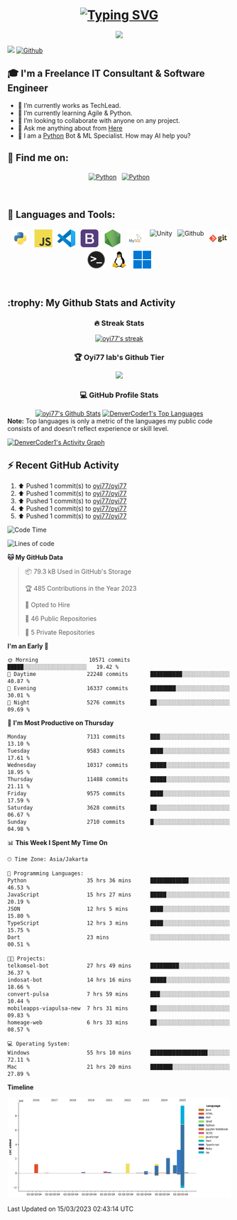 
<h1 align="center">
  <a href="https://git.io/typing-svg"><img src="https://readme-typing-svg.demolab.com?font=Fira+Code&size=25&duration=2000&pause=1000&center=true&vCenter=true&repeat=false&width=435&lines=Hello+There+%F0%9F%91%8B!;%F0%9F%A4%96I+am+Paijo+a.k.a+Oyi77%F0%9F%A4%96" alt="Typing SVG" /></a>
</h1>
<p align="center">
  <!-- Typing SVG by DenverCoder1 - https://github.com/DenverCoder1/readme-typing-svg -->
  <a href="https://github.com/DenverCoder1/readme-typing-svg">
    <img src="https://readme-typing-svg.demolab.com/?lines=Full-stack%20Developer%20and%20app%20developer;Experienced%20IT%2FConsultant%20;5%2B%20years%20of%20coding%20experience;Always%20learning%20new%20things&font=Fira%20Code&center=true&width=500&height=45&color=f75c7e&vCenter=true&pause=1000&size=22" /></a>
</p>



![](https://visitor-badge.laobi.icu/badge?page_id=oyi77.oyi77) [![Github](https://img.shields.io/github/followers/oyi77?label=Followers&logo=Github)](https://github.com/oyi77)

## 🎓 I'm a Freelance IT Consultant & Software Engineer

- 🔭 I’m currently works as TechLead.
- 🌱 I’m currently learning Agile & Python. 
- 👯 I’m looking to collaborate with anyone on any project.
- 💬 Ask me anything about from <a href="https://github.com/oyi77/oyi77/issues" title="Issues">Here</a>
- 🤖 I am a [Python](https://www.python.org/) Bot & ML Specialist. How may AI help you?

## :email: Find me on:

<!--
[<img align="left" alt="oyi77" width="40px" src="https://raw.githubusercontent.com/iconic/open-iconic/master/svg/globe.svg" />][website]
[<img align="left" alt="oyi77 | LinkedIn" width="40px" src="https://cdn.jsdelivr.net/npm/simple-icons@v3/icons/linkedin.svg" />][linkedin]
[<img align="left" alt="oyi77 | Mail" width="40px" src="https://cdn.jsdelivr.net/npm/simple-icons@v3/icons/gmail.svg" />][mail]
-->

<p align="center">
<!--  <a href="https://www.charalambosioannou.tech" target="_blank" rel="noopener noreferrer"> <img src="https://cdn-icons-png.flaticon.com/512/841/841364.png" alt="Python" height="40" style="vertical-align:top; margin:4px"> </a> -->
 <a href="https://www.linkedin.com/in/fikriizzuddin/" target="_blank" rel="noopener noreferrer"> <img src="https://cdn-icons-png.flaticon.com/512/174/174857.png" alt="Python" height="40" style="vertical-align:top; margin:4px"></a>
 <a href="mailto:mbahkoe.pendekar@gmail.com"> <img src="https://cdn-icons-png.flaticon.com/512/726/726623.png" alt="Python" height="40" style="vertical-align:top; margin:4px"></a> 
<!--   <a href="https://dev.to/CharalambosIoannou" target="_blank" rel="noopener noreferrer"> <img src="https://img.shields.io/badge/DEV.TO-%230A0A0A.svg?&style=for-the-badge&logo=dev-dot-to&logoColor=white" alt="Python" height="40" style="vertical-align:top; margin:4px"> </a> -->
</p>

<br />


## 🧰 Languages and Tools:
<p align="center">
<img src="https://raw.githubusercontent.com/github/explore/80688e429a7d4ef2fca1e82350fe8e3517d3494d/topics/python/python.png" alt="Python" height="40" style="vertical-align:top; margin:4px">
<img src="https://raw.githubusercontent.com/github/explore/80688e429a7d4ef2fca1e82350fe8e3517d3494d/topics/javascript/javascript.png" alt="Javascript" height="40" style="vertical-align:top; margin:4px">
<img src="https://raw.githubusercontent.com/github/explore/80688e429a7d4ef2fca1e82350fe8e3517d3494d/topics/visual-studio-code/visual-studio-code.png" alt="VS Code" height="40" style="vertical-align:top; margin:4px">
<img src="https://raw.githubusercontent.com/github/explore/80688e429a7d4ef2fca1e82350fe8e3517d3494d/topics/bootstrap/bootstrap.png" alt="Bootstrap" height="40" style="vertical-align:top; margin:4px">
<img src="https://raw.githubusercontent.com/github/explore/80688e429a7d4ef2fca1e82350fe8e3517d3494d/topics/nodejs/nodejs.png" alt="NodeJS" height="40" style="vertical-align:top; margin:4px">
<img src="https://raw.githubusercontent.com/github/explore/80688e429a7d4ef2fca1e82350fe8e3517d3494d/topics/mysql/mysql.png" alt="MySQL" height="40" style="vertical-align:top; margin:4px">
 <img src="https://cdn-icons-png.flaticon.com/512/5969/5969346.png" alt="Unity" height="40" style="vertical-align:top; margin:4px">
<img src="https://cdn-icons-png.flaticon.com/512/5968/5968866.png" alt="Github" height="40" style="vertical-align:top; margin:4px">
<img src="https://raw.githubusercontent.com/github/explore/80688e429a7d4ef2fca1e82350fe8e3517d3494d/topics/git/git.png" alt="Git" height="40" style="vertical-align:top; margin:4px">
<img src="https://raw.githubusercontent.com/github/explore/80688e429a7d4ef2fca1e82350fe8e3517d3494d/topics/terminal/terminal.png" alt="Terminal" height="40" style="vertical-align:top; margin:4px">
<img src="https://raw.githubusercontent.com/github/explore/80688e429a7d4ef2fca1e82350fe8e3517d3494d/topics/linux/linux.png" alt="Linux" height="40" style="vertical-align:top; margin:4px" alt="Windows" height="40" style="vertical-align:top; margin:4px">
<img src="https://raw.githubusercontent.com/github/explore/80688e429a7d4ef2fca1e82350fe8e3517d3494d/topics/windows/windows.png" alt="Windows" height="40" style="vertical-align:top; margin:4px">

</p>

<br />




 <h2>:trophy: My Github Stats and Activity</h2>

  <h3 align="center">🔥 Streak Stats</h3>
  <div align="center">
  <p>
    <a href="https://github.com/DenverCoder1/github-readme-streak-stats">
      <img title="🔥 Get streak stats for your profile at git.io/streak-stats" alt="oyi77's streak" src="https://streak-stats.demolab.com/?user=oyi77&theme=monokai-metallian&hide_border=true"/>
    </a>
  </p>
  </div>
  
  <h3 align="center">🏆 Oyi77 lab's Github Tier</h3>
<div align="center">
<a href="https://app.dooboo.io/oyi77"><img src="https://server.dooboo.io/github-stats/oyi77" width="400" /></a>
</div>
  <h3 align="center">💻 GitHub Profile Stats</h3>

  <!-- https://github.com/anuraghazra/github-readme-stats -->
<div align="center">
  <a href="https://github.com/anuraghazra/github-readme-stats"><img alt="oyi77's Github Stats" src="https://denvercoder1-github-readme-stats.vercel.app/api/?username=oyi77&show_icons=true&include_all_commits=true&count_private=true&theme=react&hide_border=true&bg_color=1F222E&title_color=F85D7F&icon_color=F8D866" height="192px"/></a>
  <a href="https://github.com/anuraghazra/github-readme-stats"><img alt="DenverCoder1's Top Languages" src="https://denvercoder1-github-readme-stats.vercel.app/api/top-langs/?username=oyi77&langs_count=8&layout=compact&theme=react&hide_border=true&bg_color=1F222E&title_color=F85D7F&icon_color=F8D866&hide=Jupyter%20Notebook,Roff" height="192px"/></a>
  <br/>
</div>
  <b>Note:</b> Top languages is only a metric of the languages my public code consists of and doesn't reflect experience or skill level.
  
  <!-- https://github.com/ashutosh00710/github-readme-activity-graph -->

  <a href="https://github.com/ashutosh00710/github-readme-activity-graph"><img alt="DenverCoder1's Activity Graph" src="https://github-readme-activity-graph.cyclic.app/graph/?username=oyi77&bg_color=1F222E&color=F8D866&line=F85D7F&point=FFFFFF&hide_border=true" /></a>

  <h2>⚡ Recent GitHub Activity</h2>

  <!--RECENT_ACTIVITY:start-->
1. ⬆️ Pushed 1 commit(s) to [oyi77/oyi77](https://github.com/oyi77/oyi77)<br>
2. ⬆️ Pushed 1 commit(s) to [oyi77/oyi77](https://github.com/oyi77/oyi77)<br>
3. ⬆️ Pushed 1 commit(s) to [oyi77/oyi77](https://github.com/oyi77/oyi77)<br>
4. ⬆️ Pushed 1 commit(s) to [oyi77/oyi77](https://github.com/oyi77/oyi77)<br>
5. ⬆️ Pushed 1 commit(s) to [oyi77/oyi77](https://github.com/oyi77/oyi77)<br>
<!--RECENT_ACTIVITY:end-->
  
  <!--START_SECTION:waka-->
![Code Time](http://img.shields.io/badge/Code%20Time-80%20hrs%2035%20mins-blue)

![Lines of code](https://img.shields.io/badge/From%20Hello%20World%20I%27ve%20Written-39.8%20million%20lines%20of%20code-blue)

**🐱 My GitHub Data** 

> 📦 79.3 kB Used in GitHub's Storage 
 > 
> 🏆 485 Contributions in the Year 2023
 > 
> 💼 Opted to Hire
 > 
> 📜 46 Public Repositories 
 > 
> 🔑 5 Private Repositories 
 > 
**I'm an Early 🐤** 

```text
🌞 Morning                10571 commits       █████░░░░░░░░░░░░░░░░░░░░   19.42 % 
🌆 Daytime                22248 commits       ██████████░░░░░░░░░░░░░░░   40.87 % 
🌃 Evening                16337 commits       ████████░░░░░░░░░░░░░░░░░   30.01 % 
🌙 Night                  5276 commits        ██░░░░░░░░░░░░░░░░░░░░░░░   09.69 % 
```
📅 **I'm Most Productive on Thursday** 

```text
Monday                   7131 commits        ███░░░░░░░░░░░░░░░░░░░░░░   13.10 % 
Tuesday                  9583 commits        ████░░░░░░░░░░░░░░░░░░░░░   17.61 % 
Wednesday                10317 commits       █████░░░░░░░░░░░░░░░░░░░░   18.95 % 
Thursday                 11488 commits       █████░░░░░░░░░░░░░░░░░░░░   21.11 % 
Friday                   9575 commits        ████░░░░░░░░░░░░░░░░░░░░░   17.59 % 
Saturday                 3628 commits        ██░░░░░░░░░░░░░░░░░░░░░░░   06.67 % 
Sunday                   2710 commits        █░░░░░░░░░░░░░░░░░░░░░░░░   04.98 % 
```


📊 **This Week I Spent My Time On** 

```text
🕑︎ Time Zone: Asia/Jakarta

💬 Programming Languages: 
Python                   35 hrs 36 mins      ████████████░░░░░░░░░░░░░   46.53 % 
JavaScript               15 hrs 27 mins      █████░░░░░░░░░░░░░░░░░░░░   20.19 % 
JSON                     12 hrs 5 mins       ████░░░░░░░░░░░░░░░░░░░░░   15.80 % 
TypeScript               12 hrs 3 mins       ████░░░░░░░░░░░░░░░░░░░░░   15.75 % 
Dart                     23 mins             ░░░░░░░░░░░░░░░░░░░░░░░░░   00.51 % 

🐱‍💻 Projects: 
telkomsel-bot            27 hrs 49 mins      █████████░░░░░░░░░░░░░░░░   36.37 % 
indosat-bot              14 hrs 16 mins      █████░░░░░░░░░░░░░░░░░░░░   18.66 % 
convert-pulsa            7 hrs 59 mins       ███░░░░░░░░░░░░░░░░░░░░░░   10.44 % 
mobileapps-viapulsa-new  7 hrs 31 mins       ██░░░░░░░░░░░░░░░░░░░░░░░   09.83 % 
homeage-web              6 hrs 33 mins       ██░░░░░░░░░░░░░░░░░░░░░░░   08.57 % 

💻 Operating System: 
Windows                  55 hrs 10 mins      ██████████████████░░░░░░░   72.11 % 
Mac                      21 hrs 20 mins      ███████░░░░░░░░░░░░░░░░░░   27.89 % 
```

**Timeline**

![Lines of Code chart](https://raw.githubusercontent.com/oyi77/oyi77/main/assets/bar_graph.png)


 Last Updated on 15/03/2023 02:43:14 UTC
<!--END_SECTION:waka-->




[linkedin]: https://linkedin.com/in/fikriizzuddin/
[mail]: mailto:mbahkoe.pendekar@gmail.com




